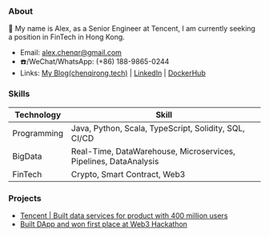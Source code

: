 ### About

👋 My name is Alex, as a Senior Engineer at Tencent, I am currently seeking a position in FinTech in Hong Kong.

- Email: alex.chenqr@gmail.com
- ☎️/WeChat/WhatsApp: (+86) 188-9865-0244
- Links: [My Blog(chenqirong.tech)](https://chenqirong.tech) | [LinkedIn](https://www.linkedin.com/in/alexchenqr/) | [DockerHub](https://hub.docker.com/u/alexchenqr)

### Skills

| Technology      | Skill |
| ----------- | ----------- |
| Programming      | Java, Python, Scala, TypeScript, Solidity, SQL, CI/CD|
| BigData   | Real-Time, DataWarehouse, Microservices, Pipelines, DataAnalysis |
| FinTech | Crypto, Smart Contract, Web3 |

### Projects

- [Tencent | Built data services for product with 400 million users](https://chenqirong.tech/p-data-platform.html)
- [Built DApp and won first place at Web3 Hackathon](https://chenqirong.tech/web3-hackathon.html)
